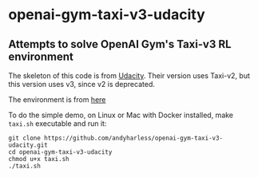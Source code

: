 # openai-gym-taxi-v3-udacity

## Attempts to solve OpenAI Gym's Taxi-v3 RL environment

The skeleton of this code is from [Udacity](https://github.com/udacity/deep-reinforcement-learning/tree/master/lab-taxi).  Their version uses Taxi-v2, but this version uses v3, since v2 is deprecated.

The environment is from [here](https://gym.openai.com/envs/Taxi-v3/)

To do the simple demo, on Linux or Mac with Docker installed, make `taxi.sh` executable and run it:
```
git clone https://github.com/andyharless/openai-gym-taxi-v3-udacity.git
cd openai-gym-taxi-v3-udacity
chmod u+x taxi.sh
./taxi.sh
```
